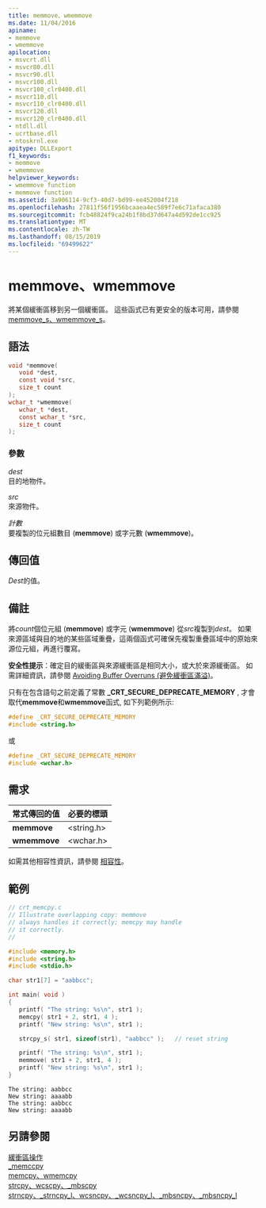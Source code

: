 ```yaml
---
title: memmove、wmemmove
ms.date: 11/04/2016
apiname:
- memmove
- wmemmove
apilocation:
- msvcrt.dll
- msvcr80.dll
- msvcr90.dll
- msvcr100.dll
- msvcr100_clr0400.dll
- msvcr110.dll
- msvcr110_clr0400.dll
- msvcr120.dll
- msvcr120_clr0400.dll
- ntdll.dll
- ucrtbase.dll
- ntoskrnl.exe
apitype: DLLExport
f1_keywords:
- memmove
- wmemmove
helpviewer_keywords:
- wmemmove function
- memmove function
ms.assetid: 3a906114-9cf3-40d7-bd99-ee452004f218
ms.openlocfilehash: 27811f56f1956bcaaea4ec589f7e6c71afaca380
ms.sourcegitcommit: fcb48824f9ca24b1f8bd37d647a4d592de1cc925
ms.translationtype: MT
ms.contentlocale: zh-TW
ms.lasthandoff: 08/15/2019
ms.locfileid: "69499622"
---
```

# <a name="memmove-wmemmove"></a>memmove、wmemmove

將某個緩衝區移到另一個緩衝區。 這些函式已有更安全的版本可用，請參閱 [memmove_s、wmemmove_s](memmove-s-wmemmove-s.md)。

## <a name="syntax"></a>語法

```C
void *memmove(
   void *dest,
   const void *src,
   size_t count
);
wchar_t *wmemmove(
   wchar_t *dest,
   const wchar_t *src,
   size_t count
);
```

### <a name="parameters"></a>參數

*dest*<br/>
目的地物件。

*src*<br/>
來源物件。

*計數*<br/>
要複製的位元組數目 (**memmove**) 或字元數 (**wmemmove**)。

## <a name="return-value"></a>傳回值

*Dest*的值。

## <a name="remarks"></a>備註

將*count*個位元組 (**memmove**) 或字元 (**wmemmove**) 從*src*複製到*dest*。 如果來源區域與目的地的某些區域重疊，這兩個函式可確保先複製重疊區域中的原始來源位元組，再進行覆寫。

**安全性提示**：確定目的緩衝區與來源緩衝區是相同大小，或大於來源緩衝區。 如需詳細資訊，請參閱 [Avoiding Buffer Overruns (避免緩衝區滿溢)](/windows/win32/SecBP/avoiding-buffer-overruns)。

只有在包含語句之前定義了常數 **_CRT_SECURE_DEPRECATE_MEMORY** , 才會取代**memmove**和**wmemmove**函式, 如下列範例所示:

```C
#define _CRT_SECURE_DEPRECATE_MEMORY
#include <string.h>
```

或

```C
#define _CRT_SECURE_DEPRECATE_MEMORY
#include <wchar.h>
```

## <a name="requirements"></a>需求

|常式傳回的值|必要的標頭|
|-------------|---------------------|
|**memmove**|\<string.h>|
|**wmemmove**|\<wchar.h>|

如需其他相容性資訊，請參閱 [相容性](../../c-runtime-library/compatibility.md)。

## <a name="example"></a>範例

```C
// crt_memcpy.c
// Illustrate overlapping copy: memmove
// always handles it correctly; memcpy may handle
// it correctly.
//

#include <memory.h>
#include <string.h>
#include <stdio.h>

char str1[7] = "aabbcc";

int main( void )
{
   printf( "The string: %s\n", str1 );
   memcpy( str1 + 2, str1, 4 );
   printf( "New string: %s\n", str1 );

   strcpy_s( str1, sizeof(str1), "aabbcc" );   // reset string

   printf( "The string: %s\n", str1 );
   memmove( str1 + 2, str1, 4 );
   printf( "New string: %s\n", str1 );
}
```

```Output
The string: aabbcc
New string: aaaabb
The string: aabbcc
New string: aaaabb
```

## <a name="see-also"></a>另請參閱

[緩衝區操作](../../c-runtime-library/buffer-manipulation.md)<br/>
[_memccpy](memccpy.md)<br/>
[memcpy、wmemcpy](memcpy-wmemcpy.md)<br/>
[strcpy、wcscpy、_mbscpy](strcpy-wcscpy-mbscpy.md)<br/>
[strncpy、_strncpy_l、wcsncpy、_wcsncpy_l、_mbsncpy、_mbsncpy_l](strncpy-strncpy-l-wcsncpy-wcsncpy-l-mbsncpy-mbsncpy-l.md)<br/>
